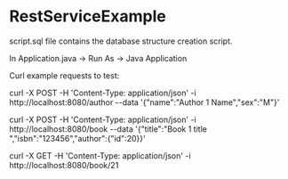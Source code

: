 # RestServiceExample

script.sql file contains the database structure creation script.

In Application.java -> Run As -> Java Application

Curl example requests to test:

curl -X POST -H 'Content-Type: application/json' -i http://localhost:8080/author --data '{"name":"Author 1 Name","sex":"M"}'

curl -X POST -H 'Content-Type: application/json' -i http://localhost:8080/book --data '{"title":"Book 1 title ","isbn":"123456","author":{"id":20}}'

curl -X GET -H 'Content-Type: application/json' -i http://localhost:8080/book/21
